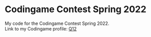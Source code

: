 # Codingame Contest Spring 2022
My code for the Codingame Contest Spring 2022.<br>
Link to my Codingame profile: [Q12](https://www.codingame.com/profile/b683bbb0b3a4c1d61f3ac36f8201d98a6101573)
